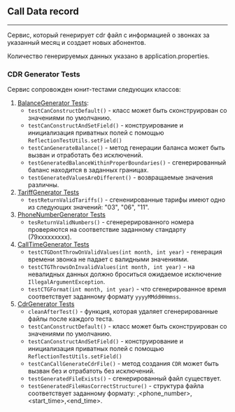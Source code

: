 ## Call Data record

----------

Сервис, который генерирует cdr файл с информацией о звонках за указанный месяц и создает новых абонентов.

Количество генерируемых данных указано в application.properties.

### CDR Generator Tests

Сервис сопровожден юнит-тестами следующих классов:

1. [BalanceGenerator Tests](src/main/java/ru/nexign/cdr/generator/client/BalanceGenerator.java):
   - `testCanConstructDefault()` - класс может быть сконструирован со значениями по умолчанию.
   - `testCanConstructAndSetField()` - конструирование и инициализация приватных полей с помощью `ReflectionTestUtils.setField()`
   - `testCanGenerateBalance()` - метод генерации баланса может быть вызван и отработать без исключений.
   - `testGeneratedBalanceWithinProperBoundaries()` - сгенерированный баланс находится в заданных границах.
   - `testGeneratedValuesAreDifferent()` - возвращаемые значения различны.
3. [TariffGenerator Tests](src/main/java/ru/nexign/cdr/generator/client/TariffGenerator.java)
   - `testReturnValidTariffs()` - сгененированные тарифы имеют одно из следующих значений: "03", "06", "11".
3. [PhoneNumberGenerator Tests](src/main/java/ru/nexign/cdr/generator/PhoneNumberGenerator.java)
   - `tesReturnValidNumbers()` - сгенерерированного номера проверяются на соответствие заданному стандарту (79xxxxxxxxx).
4. [CallTimeGenerator Tests](src/main/java/ru/nexign/cdr/generator/cdr/CallTimeGenerator.java)
   - `testCTGDontThrowOnValidValues(int month, int year)` - генерация времени звонка не падает с валидными значениями.
   - `testCTGThrowsOnInvalidValues(int month, int year)` - на невалидных данных должно броситься ожидаемое исключение `IllegalArgumentException`.
   - `testCTGFormat(int month, int year)` - что сгенерированное время соответствует заданному формату `yyyyMMddHHmmss`.
5. [CdrGenerator Tests](src/main/java/ru/nexign/cdr/generator/cdr/CdrGenerator.java)
   - `cleanAfterTest()` - функция, которая удаляет сгенерированные файлы после каждого теста.
   - `testCanConstructDefault()` - класс может быть сконструирован со значениями по умолчанию.
   - `testCanConstructAndSetField()` - конструирование и инициализация приватных полей с помощью `ReflectionTestUtils.setField()`
   - `testCanCallGenerateCdrFile()` - метод создания `CDR` может быть вызван без и отрабатоть без исключений.
   - `testGeneratedFileExists()` - сгенерированный файл существует.
   - `testGeneratedFileHasCorrectStructure()` - структура файла соответствует заданному формату: <tariff>,<phone_number>,<start_time>,<end_time>.
